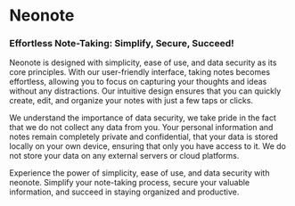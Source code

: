 # Neonote

### Effortless Note-Taking: Simplify, Secure, Succeed!

Neonote is designed with simplicity, ease of use, and data security as its core principles. With our user-friendly interface, taking notes becomes effortless, allowing you to focus on capturing your thoughts and ideas without any distractions. Our intuitive design ensures that you can quickly create, edit, and organize your notes with just a few taps or clicks.

We understand the importance of data security, we take pride in the fact that we do not collect any data from you. Your personal information and notes remain completely private and confidential, that your data is stored locally on your own device, ensuring that only you have access to it. We do not store your data on any external servers or cloud platforms. 

Experience the power of simplicity, ease of use, and data security with neonote. Simplify your note-taking process, secure your valuable information, and succeed in staying organized and productive.
